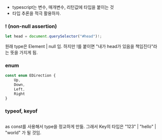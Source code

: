 
- typescript는 변수, 매개변수, 리턴값에 타입을 붙이는 것
- 타입 추론을 적극 활용하자.


### ! (non-null assertion)
```typescript
let head = document.querySelector("#head")!;
```

원래 type은 Element | null 임. 
하지만 !를 붙이면 "내가 head가 있음을 책임진다"라는 뜻을 가지게 됨.


### enum
```typescript
const enum EDirection {  
	Up,  
	Down,  
	Left,  
	Right  
}
```


### typeof, keyof
```typescript

```

as const를 사용해서 type을 정교하게 만듦.
그래서 Key의 타입은 "123" | "hello" | "world" 가 될 것임.